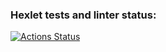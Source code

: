 ### Hexlet tests and linter status:
[![Actions Status](https://github.com/Syrupred/frontend-project-lvl1/workflows/hexlet-check/badge.svg)](https://github.com/Syrupred/frontend-project-lvl1/actions)